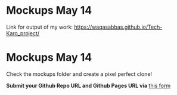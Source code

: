 # Mockups May 14
Link for output of my work: https://waqasabbas.github.io/Tech-Karo_project/
# Mockups May 14

Check the mockups folder and create a pixel perfect clone! 

**Submit your Github Repo URL and Github Pages URL via**  [this form](https://forms.gle/bfZU2NkPr8H6vsy57)
